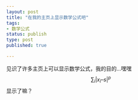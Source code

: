 ```yaml
--- 
layout: post
title: "在我的主页上显示数学公式吧"
tags: 
- 数学公式
status: publish
type: post
published: true

---
```


见识了许多主页上可以显示数学公式，我的目的...嘿嘿
$$
\sum_i|x_i – s|^p
$$
显示了嘛？